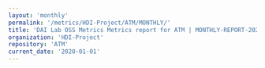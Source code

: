 ```yaml
---
layout: 'monthly'
permalink: '/metrics/HDI-Project/ATM/MONTHLY/'
title: 'DAI Lab OSS Metrics Metrics report for ATM | MONTHLY-REPORT-2020-01-01'
organization: 'HDI-Project'
repository: 'ATM'
current_date: '2020-01-01'
---
```

